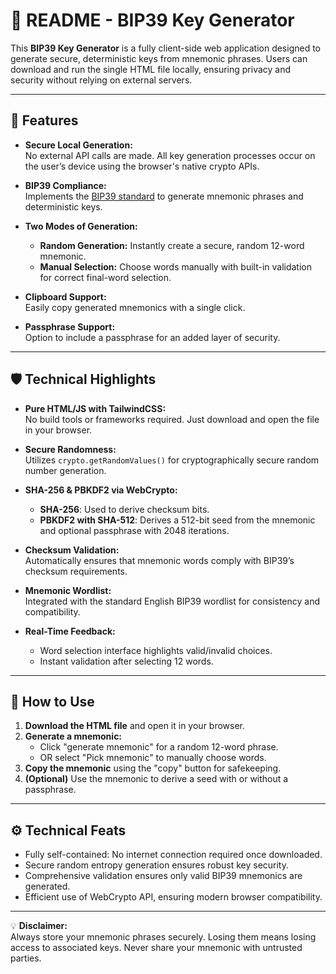 # 📖 **README - BIP39 Key Generator**

This **BIP39 Key Generator** is a fully client-side web application designed to generate secure, deterministic keys from mnemonic phrases. Users can download and run the single HTML file locally, ensuring privacy and security without relying on external servers.

---

## 🚀 **Features**

- **Secure Local Generation:**  
  No external API calls are made. All key generation processes occur on the user’s device using the browser's native crypto APIs.
  
- **BIP39 Compliance:**  
  Implements the [BIP39 standard](https://github.com/bitcoin/bips/blob/master/bip-0039.mediawiki) to generate mnemonic phrases and deterministic keys.

- **Two Modes of Generation:**  
  - **Random Generation:** Instantly create a secure, random 12-word mnemonic.  
  - **Manual Selection:** Choose words manually with built-in validation for correct final-word selection.

- **Clipboard Support:**  
  Easily copy generated mnemonics with a single click.

- **Passphrase Support:**  
  Option to include a passphrase for an added layer of security.

---

## 🛡️ **Technical Highlights**

- **Pure HTML/JS with TailwindCSS:**  
  No build tools or frameworks required. Just download and open the file in your browser.

- **Secure Randomness:**  
  Utilizes `crypto.getRandomValues()` for cryptographically secure random number generation.

- **SHA-256 & PBKDF2 via WebCrypto:**  
  - **SHA-256**: Used to derive checksum bits.  
  - **PBKDF2 with SHA-512**: Derives a 512-bit seed from the mnemonic and optional passphrase with 2048 iterations.

- **Checksum Validation:**  
  Automatically ensures that mnemonic words comply with BIP39’s checksum requirements.

- **Mnemonic Wordlist:**  
  Integrated with the standard English BIP39 wordlist for consistency and compatibility.

- **Real-Time Feedback:**  
  - Word selection interface highlights valid/invalid choices.  
  - Instant validation after selecting 12 words.

---

## 📝 **How to Use**

1. **Download the HTML file** and open it in your browser.  
2. **Generate a mnemonic:**  
   - Click "generate mnemonic" for a random 12-word phrase.  
   - OR select "Pick mnemonic" to manually choose words.  
3. **Copy the mnemonic** using the "copy" button for safekeeping.  
4. **(Optional)** Use the mnemonic to derive a seed with or without a passphrase.

---

## ⚙️ **Technical Feats**

- Fully self-contained: No internet connection required once downloaded.  
- Secure random entropy generation ensures robust key security.  
- Comprehensive validation ensures only valid BIP39 mnemonics are generated.  
- Efficient use of WebCrypto API, ensuring modern browser compatibility.  

---

💡 **Disclaimer:**  
Always store your mnemonic phrases securely. Losing them means losing access to associated keys. Never share your mnemonic with untrusted parties.
